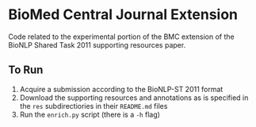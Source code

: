 # BioMed Central Journal Extension #

Code related to the experimental portion of the BMC extension of
the BioNLP Shared Task 2011 supporting resources paper.

## To Run ##

1. Acquire a submission according to the BioNLP-ST 2011 format
2. Download the supporting resources and annotations as is specified in
    the `res` subdirectiories in their `README.md` files
3. Run the `enrich.py` script (there is a `-h` flag)
